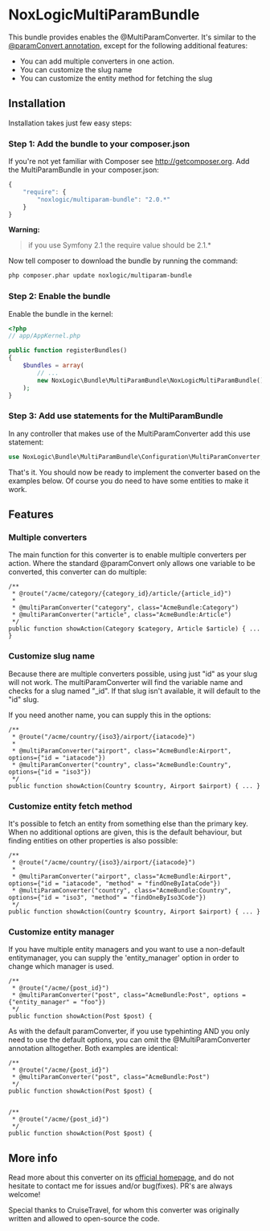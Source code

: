NoxLogicMultiParamBundle
========================

This bundle provides enables the @MultiParamConverter. It's similar to the [@paramConvert annotation](http://symfony.com/doc/current/bundles/SensioFrameworkExtraBundle/annotations/converters.html),
except for the following additional features:

 - You can add multiple converters in one action.
 - You can customize the slug name
 - You can customize the entity method for fetching the slug

## Installation

Installation takes just few easy steps:

### Step 1: Add the bundle to your composer.json

If you're not yet familiar with Composer see http://getcomposer.org.
Add the MultiParamBundle in your composer.json:

```js
{
    "require": {
        "noxlogic/multiparam-bundle": "2.0.*"
    }
}
```

**Warning:**
> if you use Symfony 2.1 the require value should be 2.1.*

Now tell composer to download the bundle by running the command:

``` bash
php composer.phar update noxlogic/multiparam-bundle
```

### Step 2: Enable the bundle

Enable the bundle in the kernel:

``` php
<?php
// app/AppKernel.php

public function registerBundles()
{
    $bundles = array(
        // ...
        new NoxLogic\Bundle\MultiParamBundle\NoxLogicMultiParamBundle(),
    );
}
```

### Step 3: Add use statements for the MultiParamBundle

In any controller that makes use of the MultiParamConverter add this use statement:

``` php
use NoxLogic\Bundle\MultiParamBundle\Configuration\MultiParamConverter;
```

That's it. You should now be ready to implement the converter based on the examples below. Of course you do need to have
some entities to make it work.

## Features

### Multiple converters

The main function for this converter is to enable multiple converters per action. Where the standard @paramConvert only
allows one variable to be converted, this converter can do multiple:

    /**
     * @route("/acme/category/{category_id}/article/{article_id}")
     *
     * @multiParamConverter("category", class="AcmeBundle:Category")
     * @multiParamConverter("article", class="AcmeBundle:Article")
     */
    public function showAction(Category $category, Article $article) { ... }


### Customize slug name

Because there are multiple converters possible, using just "id" as your slug will not work. The multiParamConverter
will find the variable name and checks for a slug named "<name>_id". If that slug isn't available, it will default to
the "id" slug.

If you need another name, you can supply this in the options:

    /**
     * @route("/acme/country/{iso3}/airport/{iatacode}")
     *
     * @multiParamConverter("airport", class="AcmeBundle:Airport", options={"id = "iatacode"})
     * @multiParamConverter("country", class="AcmeBundle:Country", options={"id = "iso3"})
     */
    public function showAction(Country $country, Airport $airport) { ... }


### Customize entity fetch method

It's possible to fetch an entity from something else than the primary key. When no additional options are given, this
is the default behaviour, but finding entities on other properties is also possible:

    /**
     * @route("/acme/country/{iso3}/airport/{iatacode}")
     *
     * @multiParamConverter("airport", class="AcmeBundle:Airport", options={"id = "iatacode", "method" = "findOneByIataCode"})
     * @multiParamConverter("country", class="AcmeBundle:Country", options={"id = "iso3", "method" = "findOneByIso3Code"})
     */
    public function showAction(Country $country, Airport $airport) { ... }




### Customize entity manager

If you have multiple entity managers and you want to use a non-default entitymanager, you can supply the
'entity_manager' option in order to change which manager is used.

    /**
     * @route("/acme/{post_id}")
     * @multiParamConverter("post", class="AcmeBundle:Post", options = {"entity_manager" = "foo"})
     */
    public function showAction(Post $post) {


As with the default paramConverter, if you use typehinting AND you only need to use the default options, you can omit
the @MultiParamConverter annotation alltogether. Both examples are identical:

    /**
     * @route("/acme/{post_id}")
     * @multiParamConverter("post", class="AcmeBundle:Post")
     */
    public function showAction(Post $post) {


    /**
     * @route("/acme/{post_id}")
     */
    public function showAction(Post $post) {


## More info

Read more about this converter on its [official homepage](http://www.noxlogic.nl/), and do not hesitate to contact me
for issues and/or bug(fixes). PR's are always welcome!

Special thanks to CruiseTravel, for whom this converter was originally written and allowed to open-source the code.
